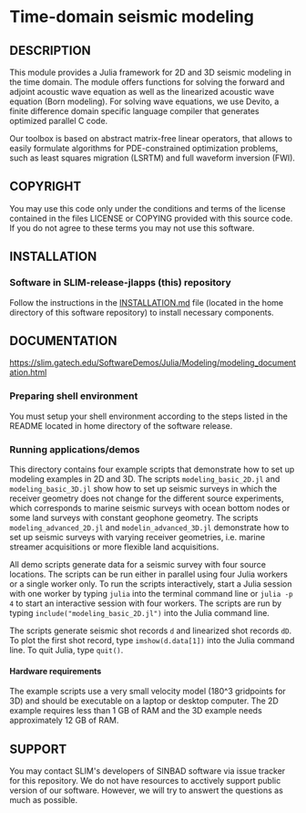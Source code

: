 # Time-domain seismic modeling  

##  DESCRIPTION
This module provides a Julia framework for 2D and 3D seismic modeling in the time domain. The module offers functions for solving the forward and adjoint acoustic wave equation as well as the linearized acoustic wave equation (Born modeling). For solving wave equations, we use Devito, a finite difference domain specific language compiler that generates optimized parallel C code.

 Our toolbox is based on abstract matrix-free linear operators, that allows to easily formulate algorithms for PDE-constrained optimization problems, such as least squares migration (LSRTM) and full waveform inversion (FWI).

##  COPYRIGHT
 You may use this code only under the conditions and terms of the
 license contained in the files LICENSE or COPYING provided with this
 source code. If you do not agree to these terms you may not use this
 software.

##  INSTALLATION

###  Software in SLIM-release-jlapps (this) repository
 Follow the instructions in the [INSTALLATION.md](../../INSTALLATION.md)
 file (located in the home directory of this software repository) to install necessary components.

##  DOCUMENTATION
https://slim.gatech.edu/SoftwareDemos/Julia/Modeling/modeling_documentation.html

###  Preparing shell environment
 You must setup your shell environment according to the steps listed in
 the README located in home directory of the software release.

###  Running applications/demos
This directory contains four example scripts that demonstrate how to set up modeling examples in 2D and 3D. The scripts ```modeling_basic_2D.jl``` and ```modeling_basic_3D.jl``` show how to set up seismic surveys in which the receiver geometry does not change for the different source experiments, which corresponds to marine seismic surveys with ocean bottom nodes or some land surveys with constant geophone geometry. The scripts ```modeling_advanced_2D.jl``` and ```modelin_advanced_3D.jl``` demonstrate how to set up seismic surveys with varying receiver geometries, i.e. marine streamer acquisitions or more flexible land acquisitions. 

All demo scripts generate data for a seismic survey with four source locations. The scripts can be run either in parallel using four Julia workers or a single worker only. To run the scripts interactively, start a Julia session with one worker by typing ```julia``` into the terminal command line or ```julia -p 4``` to start an interactive session with four workers. The scripts are run by typing ```include("modeling_basic_2D.jl")``` into the Julia command line.

The scripts generate seismic shot records ```d``` and linearized shot records ```dD```. To plot the first shot record, type ```imshow(d.data[1])``` into the Julia command line. To quit Julia, type ```quit()```.

####  Hardware requirements
The example scripts use a very small velocity model (180^3 gridpoints for 3D) and should be executable on a laptop or desktop computer. The 2D example requires less than 1 GB of RAM and the 3D example needs approximately 12 GB of RAM. 

##  SUPPORT
 You may contact SLIM's developers of SINBAD software via issue tracker for this repository. We do not have resources to acctively support public version of our software. However, we will try to answert the questions as much as possible.

